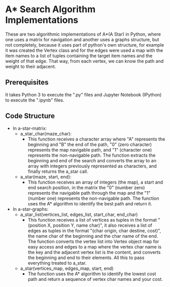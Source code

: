 # A* Search Algorithm Implementations
These are two algorithmic implementations of A*(A Star) in Python, where one uses a matrix for navigation and another uses a graphs structure, but not completely, because it uses part of python's own structure, for example it was created the Vertex class and for the edges were used a map with the item names to a list of tuples containing the target item names and the weight of that edge. That way, from each vertex, we can know the path and weight to their adjacent.

## Prerequisites
It takes Python 3 to execute the ".py" files and Jupyter Notebook (IPython) to execute the ".ipynb" files.

## Code Structure

* In a-star-matrix:
  - a_star_char(maze_char):
    - This function receives a character array where "A" represents the beginning and "B" the end of the path, "0" (zero character) represents the map navigable path, and "1" (character one) represents the non-navigable path. The function extracts the beginning and end of the search and converts the array to an array with integers previously represented as characters, and finally returns the a_star call.
  - a_star(maze, start, end):
    - This function receives an array of integers (the map), a start and end search position, in the matrix the "0" (number zero) represents the navigable path through the map and the "1" (number one) represents the non-navigable path. The function uses the A* algorithm to identify the best path and return it.
* In a-star-graphs:
  - a_star_list(vertices_list, edges_list, start_char, end_char)
    - This function receives a list of vertices as tuples in the format "(position X, position Y,  name char)", it also receives a list of edges as tuples in the format "(char origin, char destine, cost)", the name char of the beginning and the char name of the end. The function converts the vertex list into Vertex object map for easy access and edges to a map where the vertex char name is the key and the adjacent vertex list is the content, and converts the beginning and end to their elements. All this to pass everything treated to a_star.
  - a_star(vertices_map, edges_map, start, end)
    - The function uses the A* algorithm to identify the lowest cost path and return a sequence of vertex char names and your cost.
